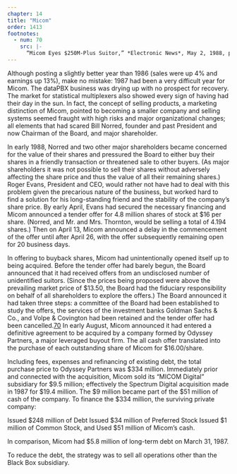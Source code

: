 ```yaml
---
chapter: 14
title: "Micom"
order: 1413
footnotes:
  - num: 70
    src: |-
      “Micom Eyes $250M-Plus Suitor,” *Electronic News*, May 2, 1988, p. 31
---
```


Although posting a slightly better year than 1986 (sales were up 4% and earnings up 13%), make no mistake: 1987 had been a very difficult year for Micom. The dataPBX business was drying up with no prospect for recovery. The market for statistical multiplexers also showed every sign of having had their day in the sun. In fact, the concept of selling products, a marketing distinction of Micom, pointed to becoming a smaller company and selling systems seemed fraught with high risks and major organizational changes; all elements that had scared Bill Norred, founder and past President and now Chairman of the Board, and major shareholder.

In early 1988, Norred and two other major shareholders became concerned for the value of their shares and pressured the Board to either buy their shares in a friendly transaction or threatened sale to other buyers. (As major shareholders it was not possible to sell their shares without adversely affecting the share price and thus the value of all their remaining shares.) Roger Evans, President and CEO, would rather not have had to deal with this problem given the precarious nature of the business, but worked hard to find a solution for his long-standing friend and the stability of the company’s share price. By early April, Evans had secured the necessary financing and Micom announced a tender offer for 4.8 million shares of stock at $16 per share. (Norred, and Mr. and Mrs. Thornton, would be selling a total of 4.194 shares.) Then on April 13, Micom announced a delay in the commencement of the offer until after April 26, with the offer subsequently remaining open for 20 business days.

In offering to buyback shares, Micom had unintentionally opened itself up to being acquired. Before the tender offer had barely begun, the Board announced that it had received offers from an undisclosed number of unidentified suitors. (Since the prices being proposed were above the prevailing market price of $13.50, the Board had the fiduciary responsibility on behalf of all shareholders to explore the offers.) The Board announced it had taken three steps: a committee of the Board had been established to study the offers, the services of the investment banks Goldman Sachs & Co., and Volpe & Covington had been retained and the tender offer had been cancelled.<a name="fnloc70" href="#fn70">70</a>  In early August, Micom announced it had entered a definitive agreement to be acquired by a company formed by Odyssey Partners, a major leveraged buyout firm. The all cash offer translated into the purchase of each outstanding share of Micom for $16.00/share.

Including fees, expenses and refinancing of existing debt, the total purchase price to Odyssey Partners was $334 million. Immediately prior and connected with the acquisition, Micom sold its “MICOM Digital” subsidiary for $9.5 million; effectively the Spectrum Digital acquisition made in 1987 for $19.4 million. The $9 million became part of the $51 million of cash of the company. To finance the $334 million, the surviving private company:

Issued $248 million of Debt
Issued $34 million of Preferred Stock
Issued $1 million of Common Stock, and
Used $51 million of Micom’s cash.

In comparison, Micom had $5.8 million of long-term debt on March 31, 1987.

To reduce the debt, the strategy was to sell all operations other than the Black Box subsidiary. 
